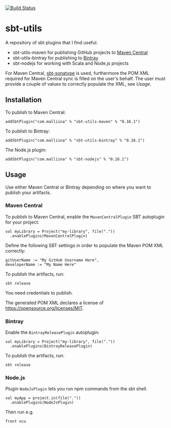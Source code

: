 [![Build Status](https://github.com/malliina/sbt-utils/workflows/Test/badge.svg)](https://github.com/malliina/sbt-utils/actions)

# sbt-utils

A repository of sbt plugins that I find useful.

- sbt-utils-maven for publishing GitHub projects to [Maven Central](https://search.maven.org/)
- sbt-utils-bintray for publishing to [Bintray](https://bintray.com/)
- sbt-nodejs for working with Scala and Node.js projects

For Maven Central, [sbt-sonatype](https://github.com/xerial/sbt-sonatype) is used, furthermore the
POM XML required for Maven Central sync is filled on the user's behalf. The user must provide
a couple of values to correctly populate the XML, see *Usage*.

## Installation

To publish to Maven Central:

    addSbtPlugin("com.malliina" % "sbt-utils-maven" % "0.16.1")

To publish to Bintray:

    addSbtPlugin("com.malliina" % "sbt-utils-bintray" % "0.16.1")

The Node.js plugin:

    addSbtPlugin("com.malliina" % "sbt-nodejs" % "0.16.1")

## Usage

Use either Maven Central or Bintray depending on where you want to publish your artifacts.

### Maven Central

To publish to Maven Central, enable the `MavenCentralPlugin` SBT autoplugin for your project:

    val myLibrary = Project("my-library", file("."))
      .enablePlugins(MavenCentralPlugin)

Define the following SBT settings in order to populate the Maven POM XML correctly:

    gitUserName := "My GitHub Username Here",
    developerName := "My Name Here"

To publish the artifacts, run:

    sbt release

You need credentials to publish.

The generated POM XML declares a license of https://opensource.org/licenses/MIT.

### Bintray

Enable the `BintrayReleasePlugin` autoplugin:

    val myLibrary = Project("my-library", file("."))
      .enablePlugins(BintrayReleasePlugin)

To publish the artifacts, run:

    sbt release

### Node.js

Plugin `NodeJsPlugin` lets you run npm commands from the sbt shell.

    val myApp = project.in(file("."))
      .enablePlugins(NodeJsPlugin)

Then run e.g.

    front ncu

